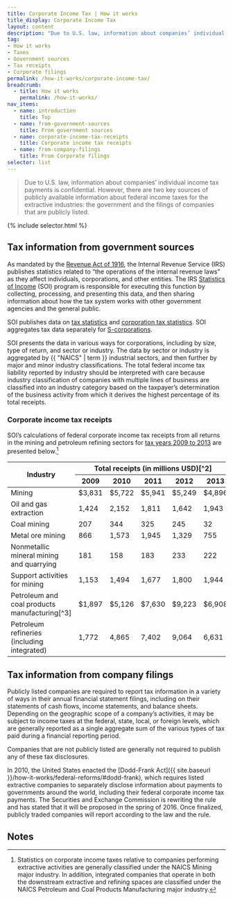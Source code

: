 ```yaml
---
title: Corporate Income Tax | How it works
title_display: Corporate Income Tax
layout: content
description: "Due to U.S. law, information about companies’ individual income tax payments is confidential. However, there are two key sources of publicly available information about federal income taxes for the extractive industries: the government and the filings of companies that are publicly listed."
tag:
- How it works
- Taxes
- Government sources
- Tax receipts
- Corporate filings
permalink: /how-it-works/corporate-income-tax/
breadcrumb:
  - title: How it works
    permalink: /how-it-works/
nav_items:
  - name: introduction
    title: Top
  - name: from-government-sources
    title: From government sources
  - name: corporate-income-tax-receipts
    title: Corporate income tax receipts
  - name: from-company-filings
    title: From Corporate filings
selector: list
---
```




> Due to U.S. law, information about companies’ individual income tax payments is confidential. However, there are two key sources of publicly available information about federal income taxes for the extractive industries: the government and the filings of companies that are publicly listed.

{% include selector.html %}

<h2 id="from-government-sources">Tax information from government sources</h2>

As mandated by the [Revenue Act of 1916](http://legisworks.org/sal/39/stats/STATUTE-39-Pg756.pdf), the Internal Revenue Service (IRS) publishes statistics related to “the operations of the internal revenue laws” as they affect individuals, corporations, and other entities. The IRS [Statistics of Income](https://www.irs.gov/uac/SOI-Tax-Stats-Statistics-of-Income) (SOI) program is responsible for executing this function by collecting, processing, and presenting this data, and then sharing information about how the tax system works with other government agencies and the general public.

SOI publishes data on [tax statistics](https://www.irs.gov/uac/Tax-Stats-2) and [corporation tax statistics](https://www.irs.gov/uac/SOI-Tax-Stats-Corporation-Tax-Statistics).  SOI aggregates tax data separately for [S-corporations](https://www.irs.gov/uac/SOI-Tax-Stats-S-Corporation-Statistics).

SOI presents the data in various ways for corporations, including by size, type of return, and sector or industry. The data by sector or industry is aggregated by {{ "NAICS" | term }} industrial sectors, and then further by major and minor industry classifications. The total federal income tax liability reported by industry should be interpreted with care because industry classification of companies with multiple lines of business are classified into an industry category based on the taxpayer’s determination of the business activity from which it derives the highest percentage of its total receipts.

### Corporate income tax receipts

SOI’s calculations of federal corporate income tax receipts from all returns in the mining and petroleum refining sectors for [tax years 2009 to 2013](https://www.irs.gov/uac/SOI-Tax-Stats-Returns-of-Active-Corporations-Table-1) are presented below.[^1]

<table class="article_table article_table-indented article_table-numbers">
  <thead>
    <tr>
      <th rowspan="2" class="article_table-left article_table-enlarge">Industry</th>
      <th colspan="5" class="article_table-thin" markdown="span">Total receipts (in millions USD)[^2]</th>
    </tr>
    <tr>
      <th>2009</th>
      <th>2010</th>
      <th>2011</th>
      <th>2012</th>
      <th>2013</th>
    </tr>
  </thead>
  <tbody>
    <tr class="article_table-head">
      <td>Mining</td>
      <td>$3,831</td>
      <td>$5,722</td>
      <td>$5,941</td>
      <td>$5,249</td>
      <td>$4,896</td>
    </tr>
    <tr>
      <td>Oil and gas extraction</td>
      <td>1,424</td>
      <td>2,152</td>
      <td>1,811</td>
      <td>1,642</td>
      <td>1,943</td>
    </tr>
    <tr>
      <td>Coal mining</td>
      <td>207</td>
      <td>344</td>
      <td>325</td>
      <td>245</td>
      <td>32</td>
    </tr>
    <tr>
      <td>Metal ore mining</td>
      <td>866</td>
      <td>1,573</td>
      <td>1,945</td>
      <td>1,329</td>
      <td>755</td>
    </tr>
    <tr>
      <td>Nonmetallic mineral mining and quarrying</td>
      <td>181</td>
      <td>158</td>
      <td>183</td>
      <td>233</td>
      <td>222</td>
    </tr>
    <tr>
    <td>Support activities for mining</td>
      <td>1,153</td>
      <td>1,494</td>
      <td>1,677</td>
      <td>1,800</td>
      <td>1,944</td>
    </tr>
    <tr class="article_table-head">
      <td>Petroleum and coal products manufacturing<span markdown="span">[^3]</span></td>
      <td>$1,897</td>
      <td>$5,126</td>
      <td>$7,630</td>
      <td>$9,223</td>
      <td>$6,908</td>
    </tr>
    <tr>
      <td>Petroleum refineries (including integrated)</td>
      <td>1,772</td>
      <td>4,865</td>
      <td>7,402</td>
      <td>9,064</td>
      <td>6,631</td>
    </tr>
  </tbody>
</table>

<h2 id="from-company-filings">Tax information from company filings</h2>

Publicly listed companies are required to report tax information in a variety of ways in their annual financial statement filings, including on their statements of cash flows, income statements, and balance sheets. Depending on the geographic scope of a company’s activities, it may be subject to income taxes at the federal, state, local, or foreign levels, which are generally reported as a single aggregate sum of the various types of tax paid during a financial reporting period.

Companies that are not publicly listed are generally not required to publish any of these tax disclosures.

In 2010, the United States enacted the [Dodd-Frank Act]({{ site.baseurl }}/how-it-works/federal-reforms/#dodd-frank), which requires listed extractive companies to separately disclose information about payments to governments around the world, including their federal corporate income tax payments. The Securities and Exchange Commission is rewriting the rule and has stated that it will be proposed in the spring of 2016. Once finalized, publicly traded companies will report according to the law and the rule.

## Notes
[^1]: Statistics on corporate income taxes relative to companies performing extractive activities are generally classified under the NAICS Mining major industry. In addition, integrated companies that operate in both the downstream extractive and refining spaces are classified under the NAICS Petroleum and Coal Products Manufacturing major industry.
[^2]: Internal Revenue Service, [Tax Returns of Active Corporations](https://www.irs.gov/uac/SOI-Tax-Stats-Returns-of-Active-Corporations-Table-1). All figures are estimates based on samples.
[^3]: Petroleum and coal products manufacturing encompasses an additional industry subcategory, **Asphalt paving, roofing, other petroleum and coal products**, which as exluded because it is outside the scope of EITI.

